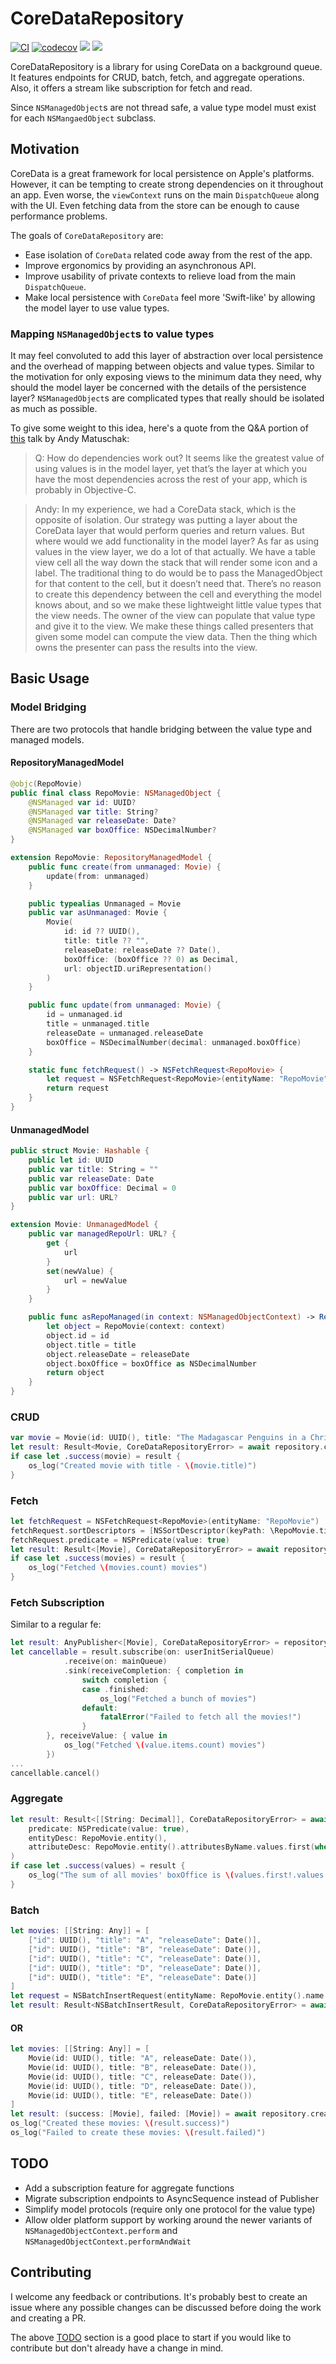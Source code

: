 # CoreDataRepository

[![CI](https://github.com/roanutil/CoreDataRepository/actions/workflows/ci.yml/badge.svg)](https://github.com/roanutil/CoreDataRepository/actions/workflows/ci.yml)
[![codecov](https://codecov.io/gh/roanutil/CoreDataRepository/branch/main/graph/badge.svg?token=WRO4CXYWRG)](https://codecov.io/gh/roanutil/CoreDataRepository) 
[![](https://img.shields.io/endpoint?url=https%3A%2F%2Fswiftpackageindex.com%2Fapi%2Fpackages%2Froanutil%2FCoreDataRepository%2Fbadge%3Ftype%3Dswift-versions)](https://swiftpackageindex.com/roanutil/CoreDataRepository)
[![](https://img.shields.io/endpoint?url=https%3A%2F%2Fswiftpackageindex.com%2Fapi%2Fpackages%2Froanutil%2FCoreDataRepository%2Fbadge%3Ftype%3Dplatforms)](https://swiftpackageindex.com/roanutil/CoreDataRepository)

CoreDataRepository is a library for using CoreData on a background queue. It features endpoints for CRUD, batch, fetch, and aggregate operations. Also, it offers a stream like subscription for fetch and read.

Since ```NSManagedObject```s are not thread safe, a value type model must exist for each ```NSMangaedObject``` subclass.


## Motivation

CoreData is a great framework for local persistence on Apple's platforms. However, it can be tempting to create strong dependencies on it throughout an app. Even worse, the `viewContext` runs on the main `DispatchQueue` along with the UI. Even fetching data from the store can be enough to cause performance problems.

The goals of `CoreDataRepository` are:

- Ease isolation of `CoreData` related code away from the rest of the app.
- Improve ergonomics by providing an asynchronous API.
- Improve usability of private contexts to relieve load from the main `DispatchQueue`.
- Make local persistence with `CoreData` feel more 'Swift-like' by allowing the model layer to use value types.

### Mapping `NSManagedObject`s to value types

It may feel convoluted to add this layer of abstraction over local persistence and the overhead of mapping between objects and value types. Similar to the motivation for only exposing views to the minimum data they need, why should the model layer be concerned with the details of the persistence layer? `NSManagedObject`s are complicated types that really should be isolated as much as possible.

To give some weight to this idea, here's a quote from the Q&A portion of [this](https://academy.realm.io/posts/andy-matuschak-controlling-complexity/) talk by Andy Matuschak:

> Q: How do dependencies work out? It seems like the greatest value of using values is in the model layer, yet that’s the layer at which you have the most dependencies across the rest of your app, which is probably in Objective-C.

> Andy: In my experience, we had a CoreData stack, which is the opposite of isolation. Our strategy was putting a layer about the CoreData layer that would perform queries and return values. But where would we add functionality in the model layer? As far as using values in the view layer, we do a lot of that actually. We have a table view cell all the way down the stack that will render some icon and a label. The traditional thing to do would be to pass the ManagedObject for that content to the cell, but it doesn’t need that. There’s no reason to create this dependency between the cell and everything the model knows about, and so we make these lightweight little value types that the view needs. The owner of the view can populate that value type and give it to the view. We make these things called presenters that given some model can compute the view data. Then the thing which owns the presenter can pass the results into the view.


## Basic Usage

### Model Bridging

There are two protocols that handle bridging between the value type and managed models.

#### RepositoryManagedModel

```swift
@objc(RepoMovie)
public final class RepoMovie: NSManagedObject {
    @NSManaged var id: UUID?
    @NSManaged var title: String?
    @NSManaged var releaseDate: Date?
    @NSManaged var boxOffice: NSDecimalNumber?
}

extension RepoMovie: RepositoryManagedModel {
    public func create(from unmanaged: Movie) {
        update(from: unmanaged)
    }

    public typealias Unmanaged = Movie
    public var asUnmanaged: Movie {
        Movie(
            id: id ?? UUID(),
            title: title ?? "",
            releaseDate: releaseDate ?? Date(),
            boxOffice: (boxOffice ?? 0) as Decimal,
            url: objectID.uriRepresentation()
        )
    }

    public func update(from unmanaged: Movie) {
        id = unmanaged.id
        title = unmanaged.title
        releaseDate = unmanaged.releaseDate
        boxOffice = NSDecimalNumber(decimal: unmanaged.boxOffice)
    }

    static func fetchRequest() -> NSFetchRequest<RepoMovie> {
        let request = NSFetchRequest<RepoMovie>(entityName: "RepoMovie")
        return request
    }
}
```

#### UnmanagedModel

```swift
public struct Movie: Hashable {
    public let id: UUID
    public var title: String = ""
    public var releaseDate: Date
    public var boxOffice: Decimal = 0
    public var url: URL?
}

extension Movie: UnmanagedModel {
    public var managedRepoUrl: URL? {
        get {
            url
        }
        set(newValue) {
            url = newValue
        }
    }

    public func asRepoManaged(in context: NSManagedObjectContext) -> RepoMovie {
        let object = RepoMovie(context: context)
        object.id = id
        object.title = title
        object.releaseDate = releaseDate
        object.boxOffice = boxOffice as NSDecimalNumber
        return object
    }
}
```

### CRUD

```swift
var movie = Movie(id: UUID(), title: "The Madagascar Penguins in a Christmas Caper", releaseDate: Date(), boxOffice: 100)
let result: Result<Movie, CoreDataRepositoryError> = await repository.create(movie)
if case let .success(movie) = result {
    os_log("Created movie with title - \(movie.title)")
}
```

### Fetch

```swift
let fetchRequest = NSFetchRequest<RepoMovie>(entityName: "RepoMovie")
fetchRequest.sortDescriptors = [NSSortDescriptor(keyPath: \RepoMovie.title, ascending: true)]
fetchRequest.predicate = NSPredicate(value: true)
let result: Result<[Movie], CoreDataRepositoryError> = await repository.fetch(fetchRequest)
if case let .success(movies) = result {
    os_log("Fetched \(movies.count) movies")
}
```

### Fetch Subscription

Similar to a regular fe:

```swift
let result: AnyPublisher<[Movie], CoreDataRepositoryError> = repository.fetchSubscription(fetchRequest)
let cancellable = result.subscribe(on: userInitSerialQueue)
            .receive(on: mainQueue)
            .sink(receiveCompletion: { completion in
                switch completion {
                case .finished:
                    os_log("Fetched a bunch of movies")
                default:
                    fatalError("Failed to fetch all the movies!")
                }
        }, receiveValue: { value in
            os_log("Fetched \(value.items.count) movies")
        })
...
cancellable.cancel()
```

### Aggregate

```swift
let result: Result<[[String: Decimal]], CoreDataRepositoryError> = await repository.sum(
    predicate: NSPredicate(value: true),
    entityDesc: RepoMovie.entity(),
    attributeDesc: RepoMovie.entity().attributesByName.values.first(where: { $0.name == "boxOffice" })!
)
if case let .success(values) = result {
    os_log("The sum of all movies' boxOffice is \(values.first!.values.first!)")
}
```

### Batch

```swift
let movies: [[String: Any]] = [
    ["id": UUID(), "title": "A", "releaseDate": Date()],
    ["id": UUID(), "title": "B", "releaseDate": Date()],
    ["id": UUID(), "title": "C", "releaseDate": Date()],
    ["id": UUID(), "title": "D", "releaseDate": Date()],
    ["id": UUID(), "title": "E", "releaseDate": Date()]
]
let request = NSBatchInsertRequest(entityName: RepoMovie.entity().name!, objects: movies)
let result: Result<NSBatchInsertResult, CoreDataRepositoryError> = await repository.insert(request)

```

#### OR

```swift
let movies: [[String: Any]] = [
    Movie(id: UUID(), title: "A", releaseDate: Date()),
    Movie(id: UUID(), title: "B", releaseDate: Date()),
    Movie(id: UUID(), title: "C", releaseDate: Date()),
    Movie(id: UUID(), title: "D", releaseDate: Date()),
    Movie(id: UUID(), title: "E", releaseDate: Date())
]
let result: (success: [Movie], failed: [Movie]) = await repository.create(movies)
os_log("Created these movies: \(result.success)")
os_log("Failed to create these movies: \(result.failed)")
```

## TODO

- Add a subscription feature for aggregate functions
- Migrate subscription endpoints to AsyncSequence instead of Publisher
- Simplify model protocols (require only one protocol for the value type)
- Allow older platform support by working around the newer variants of `NSManagedObjectContext.perform` and `NSManagedObjectContext.performAndWait`

## Contributing

I welcome any feedback or contributions. It's probably best to create an issue where any possible changes can be discussed before doing the work and creating a PR.

The above [TODO](#todo) section is a good place to start if you would like to contribute but don't already have a change in mind.
